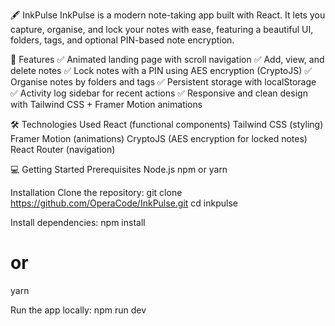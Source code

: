 🖋️ InkPulse
InkPulse is a modern note-taking app built with React. It lets you capture, organise, and lock your notes with ease, featuring a beautiful UI, folders, tags, and optional PIN-based note encryption.


🚀 Features
✅ Animated landing page with scroll navigation
✅ Add, view, and delete notes
✅ Lock notes with a PIN using AES encryption (CryptoJS)
✅ Organise notes by folders and tags
✅ Persistent storage with localStorage
✅ Activity log sidebar for recent actions
✅ Responsive and clean design with Tailwind CSS + Framer Motion animations

🛠️ Technologies Used
React (functional components)
Tailwind CSS (styling)
Framer Motion (animations)
CryptoJS (AES encryption for locked notes)
React Router (navigation)


💻 Getting Started
Prerequisites
Node.js 
npm or yarn

Installation
Clone the repository:
git clone https://github.com/OperaCode/InkPulse.git
cd inkpulse


Install dependencies:
npm install
# or
yarn


Run the app locally:
npm run dev